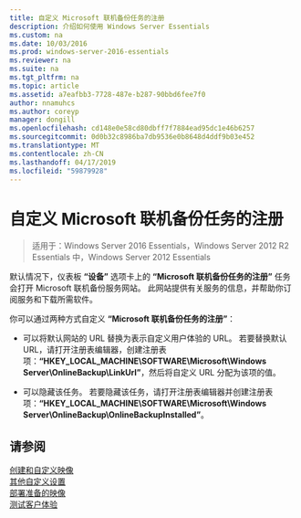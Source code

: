 ```yaml
---
title: 自定义 Microsoft 联机备份任务的注册
description: 介绍如何使用 Windows Server Essentials
ms.custom: na
ms.date: 10/03/2016
ms.prod: windows-server-2016-essentials
ms.reviewer: na
ms.suite: na
ms.tgt_pltfrm: na
ms.topic: article
ms.assetid: a7eafbb3-7728-487e-b287-90bbd6fee7f0
author: nnamuhcs
ms.author: coreyp
manager: dongill
ms.openlocfilehash: cd148e0e58cd80dbff7f7884ead95dc1e46b6257
ms.sourcegitcommit: 0d0b32c8986ba7db9536e0b8648d4ddf9b03e452
ms.translationtype: MT
ms.contentlocale: zh-CN
ms.lasthandoff: 04/17/2019
ms.locfileid: "59879928"
---
```

# <a name="customize-sign-up-for-microsoft-online-backup-service-task"></a>自定义 Microsoft 联机备份任务的注册

>适用于：Windows Server 2016 Essentials，Windows Server 2012 R2 Essentials 中，Windows Server 2012 Essentials

默认情况下，仪表板 **“设备”** 选项卡上的 **“Microsoft 联机备份任务的注册”** 任务会打开 Microsoft 联机备份服务网站。 此网站提供有关服务的信息，并帮助你订阅服务和下载所需软件。  
  
 你可以通过两种方式自定义 **“Microsoft 联机备份任务的注册”**：  
  
-   可以将默认网站的 URL 替换为表示自定义用户体验的 URL。 若要替换默认 URL，请打开注册表编辑器，创建注册表项：**“HKEY_LOCAL_MACHINE\SOFTWARE\Microsoft\Windows Server\OnlineBackup\LinkUrl”**，然后将自定义 URL 分配为该项的值。  
  
-   可以隐藏该任务。 若要隐藏该任务，请打开注册表编辑器并创建注册表项：**“HKEY_LOCAL_MACHINE\SOFTWARE\Microsoft\Windows Server\OnlineBackup\OnlineBackupInstalled”**。  
  
## <a name="see-also"></a>请参阅  
 [创建和自定义映像](Creating-and-Customizing-the-Image.md)   
 [其他自定义设置](Additional-Customizations.md)   
 [部署准备的映像](Preparing-the-Image-for-Deployment.md)   
 [测试客户体验](Testing-the-Customer-Experience.md)